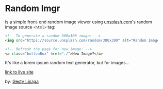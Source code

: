 # Random Imgr
is a simple front-end random image viewer using [unsplash.com](https://unsplash.com)'s 
random image source `<html>` tag:

```html
<!-- To generate a random 300x300 image: -->
<img src="https://source.unsplash.com/random/300x300" alt="Random Image">

<!-- Refresh the page for new image: -->
<a class="buttonBox" href="./">New Image?</a>
```

It's like a lorem ipsum random text generator, but for images...

[link to live site](https:gesty.dev/randomimgr)

by: [Gesty Linaga](https://gesty.dev)
